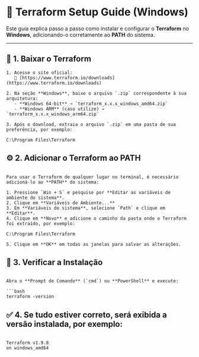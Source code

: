 # 🧱 Terraform Setup Guide (Windows)

Este guia explica passo a passo como instalar e configurar o **Terraform** no **Windows**, adicionando-o corretamente ao **PATH** do sistema.

---

## 🚀 1. Baixar o Terraform

````
1. Acesse o site oficial:  
   🔗 [https://www.terraform.io/downloads](https://www.terraform.io/downloads)

2. Na seção **Windows**, baixe o arquivo `.zip` correspondente à sua arquitetura:
   - **Windows 64-bit** → `terraform_x.x.x_windows_amd64.zip`
   - **Windows ARM** (caso utilize) → `terraform_x.x.x_windows_arm64.zip`

3. Após o download, extraia o arquivo `.zip` em uma pasta de sua preferência, por exemplo: 

C:\Program Files\Terraform

````

## ⚙️ 2. Adicionar o Terraform ao PATH

````

Para usar o Terraform de qualquer lugar no terminal, é necessário adicioná-lo ao **PATH** do sistema:

1. Pressione `Win + S` e pesquise por **Editar as variáveis de ambiente do sistema**.  
2. Clique em **Variáveis de Ambiente...**  
3. Em **Variáveis do sistema**, selecione `Path` e clique em **Editar**.  
4. Clique em **Novo** e adicione o caminho da pasta onde o Terraform foi extraído, por exemplo:  

C:\Program Files\Terraform

5. Clique em **OK** em todas as janelas para salvar as alterações.

````

## 🧩 3. Verificar a Instalação

````

Abra o **Prompt de Comando** (`cmd`) ou **PowerShell** e execute:

```bash
terraform -version

````

## ✅ 4. Se tudo estiver correto, será exibida a versão instalada, por exemplo:

````

Terraform v1.9.8
on windows_amd64

````